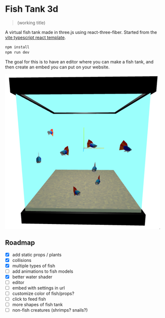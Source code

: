 # Fish Tank 3d
> (working title)

A virtual fish tank made in three.js using react-three-fiber. Started from the [vite typescript react template](https://vite.dev/).

```sh
npm install
npm run dev
```

The goal for this is to have an editor where you can make a fish tank, and then create an embed you can put on your website.

![screenshot of early fish tank build](./public/screenshots/tank1.png)

## Roadmap

- [x] add static props / plants
- [x] collisions
- [x] multiple types of fish
- [ ] add animations to fish models
- [x] better water shader
- [ ] editor
- [ ] embed with settings in url
- [ ] customize color of fish/props?
- [ ] click to feed fish
- [ ] more shapes of fish tank
- [ ] non-fish creatures (shrimps? snails?)
